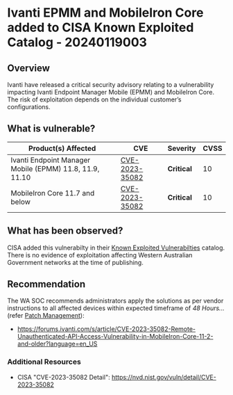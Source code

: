 # Ivanti EPMM and MobileIron Core added to CISA Known Exploited Catalog - 20240119003

## Overview

Ivanti have released a critical security advisory relating to a vulnerability impacting Ivanti Endpoint Manager Mobile (EPMM) and MobileIron Core. The risk of exploitation depends on the individual customer’s configurations.


## What is vulnerable?

| Product(s) Affected | CVE | Severity | CVSS
| --- | --- |--- | --- |
| Ivanti Endpoint Manager Mobile (EPMM) 11.8, 11.9, 11.10 | [CVE-2023-35082](https://cve.mitre.org/cgi-bin/cvename.cgi?name=CVE-2023-35082) | **Critical** | 10 |
| MobileIron Core 11.7 and below | [CVE-2023-35082](https://cve.mitre.org/cgi-bin/cvename.cgi?name=CVE-2023-35082) | **Critical** | 10 |


## What has been observed?

CISA added this vulnerabilty in their [Known Exploited Vulnerabilties](https://www.cisa.gov/known-exploited-vulnerabilities-catalog) catalog. There is no evidence of exploitation affecting Western Australian Government networks at the time of publishing.


## Recommendation

The WA SOC recommends administrators apply the solutions as per vendor instructions to all affected devices within expected timeframe of *48 Hours...* (refer [Patch Management](../guidelines/patch-management.md)):

- <https://forums.ivanti.com/s/article/CVE-2023-35082-Remote-Unauthenticated-API-Access-Vulnerability-in-MobileIron-Core-11-2-and-older?language=en_US>


### Additional Resources

- CISA "CVE-2023-35082 Detail": <https://nvd.nist.gov/vuln/detail/CVE-2023-35082>